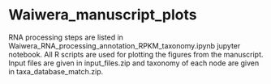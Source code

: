 # Waiwera_manuscript_plots

RNA processing steps are listed in Waiwera_RNA_processing_annotation_RPKM_taxonomy.ipynb jupyter notebook. All R scripts are used for plotting the figures from the manuscript. Input files are given in input_files.zip and taxonomy of each node are given in taxa_database_match.zip.

